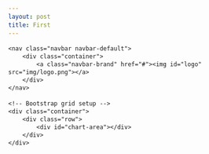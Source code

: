 ```yaml
---
layout: post
title: First
---
```

<html>
<head>
    <meta charset="utf-8">
    <meta name="description" content="">
    <title>Star Break Coffee</title>
    <!-- Bootstrap -->
    <link rel="stylesheet" href="bootstrap.min.css">
    <!-- Custom styling -->
    <link rel="stylesheet" href="style.css">
</head>

<body>

    <nav class="navbar navbar-default">
        <div class="container">
            <a class="navbar-brand" href="#"><img id="logo" src="img/logo.png"></a>      
        </div>
    </nav>

    <!-- Bootstrap grid setup -->
    <div class="container">
        <div class="row">
            <div id="chart-area"></div>
        </div>
    </div>

<!-- External JS libraries -->
<script src="d3.js"></script>
<!-- Custom JS -->
<script src="main.js"></script>

</body>
</html>